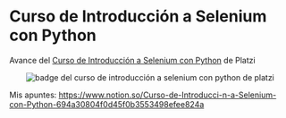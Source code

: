 # Curso de Introducción a Selenium con Python

Avance del [Curso de Introducción a Selenium con Python](https://platzi.com/clases/intro-selenium/) de Platzi

<center>
  <img src="https://static.platzi.com/media/achievements/badge-introduccion-selenium-python-5d29b726-9778-4999-b96a-4acbd4547907.png" alt="badge del curso de introducción a selenium con python de platzi">
</center>

Mis apuntes: https://www.notion.so/Curso-de-Introducci-n-a-Selenium-con-Python-694a30804f0d45f0b3553498efee824a
